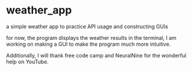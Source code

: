 # weather_app
a simple weather app to practice API usage and constructing GUIs

for now, the program displays the weather results in the terminal, I am working on making a GUI to make the program much more intuitive.

Additionally, I will thank free code camp and NeuralNine for the wonderful help on YouTube.
